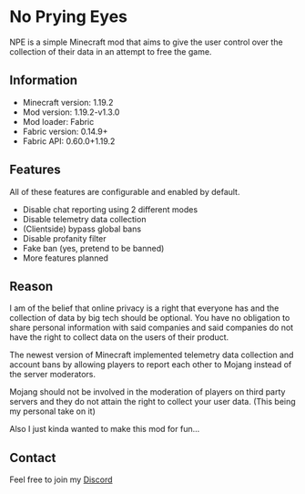 # No Prying Eyes
NPE is a simple Minecraft mod that aims to give the user control over the collection of their data in an attempt to free the game.

## Information

- Minecraft version: 1.19.2
- Mod version: 1.19.2-v1.3.0
- Mod loader: Fabric
- Fabric version: 0.14.9+
- Fabric API: 0.60.0+1.19.2

## Features
All of these features are configurable and enabled by default.

- Disable chat reporting using 2 different modes
- Disable telemetry data collection
- (Clientside) bypass global bans
- Disable profanity filter
- Fake ban (yes, pretend to be banned)
- More features planned

## Reason

I am of the belief that online privacy is a right that everyone has and
the collection of data by big tech should be optional. You have no obligation to share personal
information with said companies and said companies do not have the right to collect data on the users of their product.

The newest version of Minecraft implemented telemetry data collection and account bans by allowing players
to report each other to Mojang instead of the server moderators.

Mojang should not be involved in the moderation of players on third party servers and they do not attain
the right to collect your user data. (This being my personal take on it)

Also I just kinda wanted to make this mod for fun...

## Contact

Feel free to join my [Discord](https://discord.gg/7aPa5AfQ95)